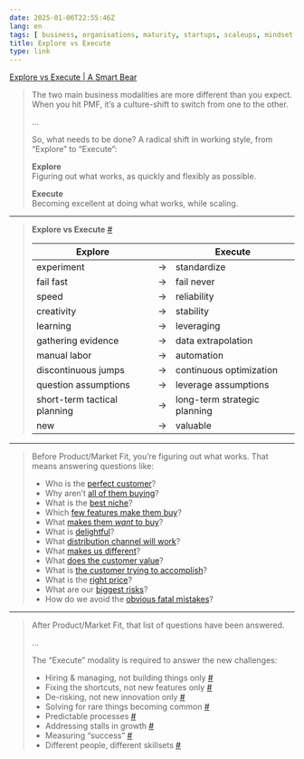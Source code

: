 ```yaml
---
date: 2025-01-06T22:55:46Z
lang: en
tags: [ business, organisations, maturity, startups, scaleups, mindset ]
title: Explore vs Execute
type: link
---
```


[Explore vs Execute | A Smart Bear](https://longform.asmartbear.com/explore-execute/)

> The two main business modalities are more different than you expect. When you hit PMF, it’s a culture-shift to switch from one to the other.
>
> …
>
> So, what needs to be done? A radical shift in working style, from “Explore” to “Execute”:
>
> **Explore**  
> Figuring out what works, as quickly and flexibly as possible.
>
> **Execute**  
> Becoming excellent at doing what works, while scaling.

---

> **Explore vs Execute** [#](https://longform.asmartbear.com/explore-execute/#explore-vs-execute)
>
> | Explore |   | Execute |
> | ------- | - | ------- |
> | experiment | → | standardize |
> | fail fast | → | fail never |
> | speed | → | reliability |
> | creativity | → | stability |
> | learning | → | leveraging |
> | gathering evidence | → | data extrapolation |
> | manual labor | → | automation |
> | discontinuous jumps | → | continuous optimization |
> | question assumptions | → | leverage assumptions |
> | short-term tactical planning | → | long-term strategic planning |
> | new | → | valuable |

---

> Before Product/Market Fit, you’re figuring out what works. That means answering questions like:
>
> * Who is the [perfect customer](https://longform.asmartbear.com/icp-ideal-customer-persona/)?
> * Why aren’t [all of them buying](https://longform.asmartbear.com/put-down-the-compiler/)?
> * What is the [best niche](https://longform.asmartbear.com/problem/)?
> * Which [few features make them buy](https://longform.asmartbear.com/the-important-thing/)?
> * What [makes them *want* to buy](https://longform.asmartbear.com/willingness-to-pay/)?
> * What is [delightful](https://longform.asmartbear.com/creativity-over-optimization/)?
> * What [distribution channel will work](https://longform.asmartbear.com/first-marketing-channel/)?
> * What [makes us different](https://longform.asmartbear.com/one-benefit/)?
> * What [does the customer value](https://longform.asmartbear.com/more-value-not-save-money/)?
> * What is [the customer trying to accomplish](https://longform.asmartbear.com/needs-stack/)?
> * What is the [right price](https://longform.asmartbear.com/pricing-determines-your-business-model/)?
> * What are our [biggest risks](https://longform.asmartbear.com/startup-drake-equation/)?
> * How do we avoid the [obvious fatal mistakes](https://longform.asmartbear.com/avoid-blundering/)?

---

> After Product/Market Fit, that list of questions have been answered.
>
> …
>
> The “Execute” modality is required to answer the new challenges:
>
> * Hiring & managing, not building things only [#](https://longform.asmartbear.com/explore-execute/#hiring-managing-not-building-things-only)
> * Fixing the shortcuts, not new features only [#](https://longform.asmartbear.com/explore-execute/#fixing-shortcuts-not-new-features-only)
> * De-risking, not new innovation only [#](https://longform.asmartbear.com/explore-execute/#de-risking-not-new-innovation-only) 
> * Solving for rare things becoming common [#](https://longform.asmartbear.com/explore-execute/#solving-rare-things-becoming-common)
> * Predictable processes [#](https://longform.asmartbear.com/explore-execute/#predictable-processes)
> * Addressing stalls in growth [#](https://longform.asmartbear.com/explore-execute/#addressing-stalls-growth)
> * Measuring “success” [#](https://longform.asmartbear.com/explore-execute/#measuring-success)
> * Different people, different skillsets [#](https://longform.asmartbear.com/explore-execute/#different-people-different-skillsets)
